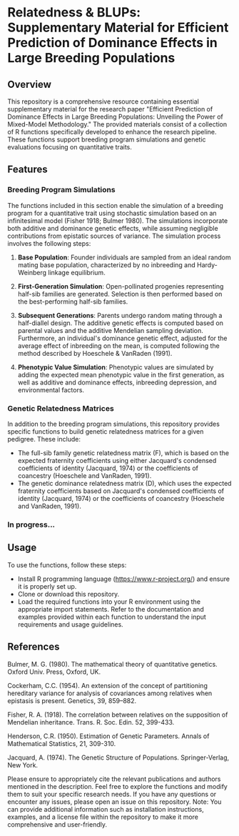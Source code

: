# Relatedness & BLUPs: Supplementary Material for Efficient Prediction of Dominance Effects in Large Breeding Populations

## Overview
This repository is a comprehensive resource containing essential supplementary material for the research paper "Efficient Prediction of Dominance Effects in Large Breeding Populations: Unveiling the Power of Mixed-Model Methodology." The provided materials consist of a collection of R functions specifically developed to enhance the research pipeline. These functions support breeding program simulations and genetic evaluations focusing on quantitative traits.

## Features

### Breeding Program Simulations
The functions included in this section enable the simulation of a breeding program for a quantitative trait using stochastic simulation based on an infinitesimal model (Fisher 1918; Bulmer 1980). The simulations incorporate both additive and dominance genetic effects, while assuming negligible contributions from epistatic sources of variance. The simulation process involves the following steps:

1. **Base Population**: Founder individuals are sampled from an ideal random mating base population, characterized by no inbreeding and Hardy-Weinberg linkage equilibrium.

2. **First-Generation Simulation**: Open-pollinated progenies representing half-sib families are generated. Selection is then performed based on the best-performing half-sib families.

3. **Subsequent Generations**: Parents undergo random mating through a half-diallel design. The additive genetic effects is computed based on parental values and the additive Mendelian sampling deviation. Furthermore, an individual's dominance genetic effect, adjusted for the average effect of inbreeding on the mean, is computed following the method described by Hoeschele & VanRaden (1991).

4. **Phenotypic Value Simulation**: Phenotypic values are simulated by adding the expected mean phenotypic value in the first generation, as well as additive and dominance effects, inbreeding depression, and environmental factors.

### Genetic Relatedness Matrices

In addition to the breeding program simulations, this repository provides specific functions to build genetic relatedness matrices for a given pedigree. These include:
*	The full-sib family genetic relatedness matrix (F), which is based on the expected fraternity coefficients using either Jacquard's condensed coefficients of identity (Jacquard, 1974) or the coefficients of coancestry (Hoeschele and VanRaden, 1991).
*	The genetic dominance relatedness matrix (D), which uses the expected fraternity coefficients based on Jacquard's condensed coefficients of identity (Jacquard, 1974) or the coefficients of coancestry (Hoeschele and VanRaden, 1991).

### In progress...  


## Usage
To use the functions, follow these steps:
* Install R programming language (https://www.r-project.org/) and ensure it is properly set up.
* Clone or download this repository.
* Load the required functions into your R environment using the appropriate import statements.
Refer to the documentation and examples provided within each function to understand the input requirements and usage guidelines.

## References
Bulmer, M. G. (1980). The mathematical theory of quantitative genetics. Oxford Univ. Press, Oxford, UK.   

Cockerham, C.C. (1954). An extension of the concept of partitioning hereditary variance for analysis of covariances among relatives when epistasis is present. Genetics, 39, 859–882.

Fisher, R. A. (1918). The correlation between relatives on the supposition of Mendelian inheritance. Trans. R. Soc. Edin. 52, 399-433.

Henderson, C.R. (1950). Estimation of Genetic Parameters. Annals of Mathematical Statistics, 21, 309-310.

Jacquard, A. (1974). The Genetic Structure of Populations. Springer-Verlag, New York.

Please ensure to appropriately cite the relevant publications and authors mentioned in the description.
Feel free to explore the functions and modify them to suit your specific research needs.
If you have any questions or encounter any issues, please open an issue on this repository.
Note: You can provide additional information such as installation instructions, examples, and a license file within the repository to make it more comprehensive and user-friendly.








